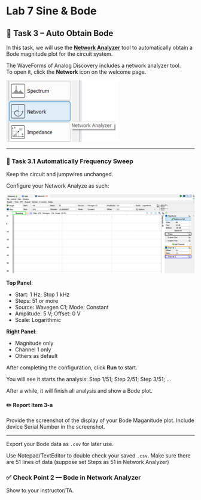 # Lab 7 Sine & Bode

## :dart: Task 3 – Auto Obtain Bode

In this task, we will use the **[Network Analyzer](https://en.wikipedia.org/wiki/Network_analyzer_(electrical))** tool to automatically obtain a Bode magnitude plot for the circuit system.

The WaveForms of Analog Discovery includes a network analyzer tool. <br> To open it, click the **Network** icon on the welcome page.

<img src="Pic/netAys_welcome.png" width="300">

------

### 📌 Task 3.1 Automatically Frequency Sweep

Keep the circuit and jumpwires unchanged.

Configure your Network Analyze as such:

<img src="Pic/netAys.png" width="800">

**Top Panel**:
* Start: 1 Hz; Stop 1 kHz
* Steps: 51 or more
* Source: Wavegen C1; Mode: Constant
* Amplitude: 5 V; Offset: 0 V
* Scale: Logarithmic

**Right Panel**:
* Magnitude only
* Channel 1 only
* Others as default  

After completing the configuration, click **Run** to start.

You will see it starts the analysis: Step 1/51; Step 2/51; Step 3/51; ...

After a while, it will finish all analysis and show a Bode plot.

#### :pencil2:  Report Item 3-a

Provide the screenshot of the display of your Bode Maganitude plot. Include device Serial Number in the screenshot.

------

Export your Bode data as `.csv` for later use.

Use Notepad/TextEditor to double check your saved `.csv`. Make sure there are 51 lines of data (suppose set Steps as 51 in Network Analyzer)

### ✅ Check Point 2 — Bode in Network Analyzer

Show to your instructor/TA.



